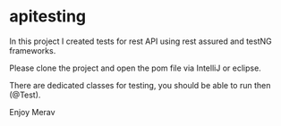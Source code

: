 # apitesting
In this project I created tests for rest API using rest assured and testNG frameworks.

Please clone the project and open the pom file via IntelliJ or eclipse.

There are dedicated classes for testing, you should be able to run then (@Test).

Enjoy
Merav
